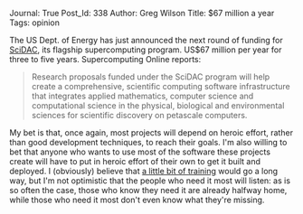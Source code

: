 Journal: True
Post_Id: 338
Author: Greg Wilson
Title: $67 million a year
Tags: opinion

<p>The US Dept. of Energy has just announced the next round of funding for <a href="http://www.scidac.org">SciDAC</a>, its flagship supercomputing program.  US$67 million per year for three to five years.  Supercomputing Online reports:</p>
<blockquote><p>Research proposals funded under the SciDAC program will help create a comprehensive, scientific computing software infrastructure that integrates applied mathematics, computer science and computational science in the physical, biological and environmental sciences for scientific discovery on petascale computers.</p></blockquote>
<p>My bet is that, once again, most projects will depend on heroic effort, rather than good development techniques, to reach their goals.  I'm also willing to bet that anyone who wants to use most of the software these projects create will have to put in heroic effort of their own to get it built and deployed.  I (obviously) believe that <a href="http://www.software-carpentry.org">a little bit of training</a> would go a long way, but I'm not optimistic that the people who need it most will listen: as is so often the case, those who know they need it are already halfway home, while those who need it most don't even know what they're missing.</p>
